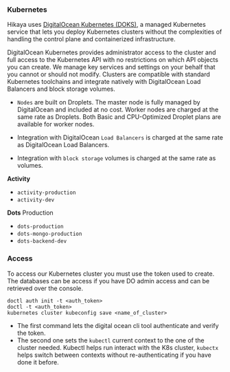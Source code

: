 ### Kubernetes

Hikaya uses [DigitalOcean Kubernetes (DOKS)](https://www.digitalocean.com/docs/kubernetes/), a managed Kubernetes service that lets you deploy Kubernetes clusters without the complexities of handling the control plane and containerized infrastructure. 

DigitalOcean Kubernetes provides administrator access to the cluster and full access to the Kubernetes API with no restrictions on which API objects you can create. We manage key services and settings on your behalf that you cannot or should not modify. Clusters are compatible with standard Kubernetes toolchains and integrate natively with DigitalOcean Load Balancers and block storage volumes.

- `Nodes` are built on Droplets. The master node is fully managed by DigitalOcean and included at no cost. Worker nodes are charged at the same rate as Droplets. Both Basic and CPU-Optimized Droplet plans are available for worker nodes.

- Integration with DigitalOcean `Load Balancers` is charged at the same rate as DigitalOcean Load Balancers.

- Integration with `block storage` volumes is charged at the same rate as volumes.

**Activity**
- `activity-production`
- `activity-dev`

**Dots**
Production
- `dots-production`
- `dots-mongo-production`
- `dots-backend-dev`

### Access

To access our Kubernetes cluster you must use the token used to create. The databases can be access if you have DO admin access and can be retrieved over the console.

```
doctl auth init -t <auth_token>
doctl -t <auth_token> 
kubernetes cluster kubeconfig save <name_of_cluster>
```

- The first command lets the digital ocean cli tool authenticate and verify the token.
- The second one sets the `kubectl` current context to the one of the cluster needed. Kubectl helps run interact with the K8s cluster, `kubectx` helps switch between contexts without re-authenticating if  you have done it before. 

